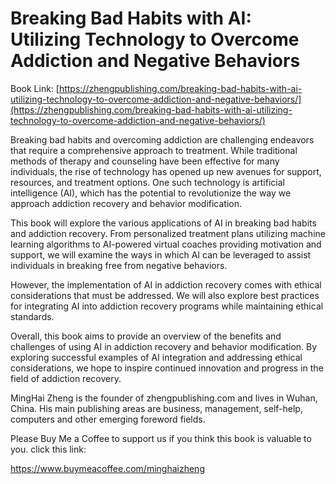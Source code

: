 # Breaking Bad Habits with AI: Utilizing Technology to Overcome Addiction and Negative Behaviors

Book Link: [https://zhengpublishing.com/breaking-bad-habits-with-ai-utilizing-technology-to-overcome-addiction-and-negative-behaviors/](https://zhengpublishing.com/breaking-bad-habits-with-ai-utilizing-technology-to-overcome-addiction-and-negative-behaviors/)

Breaking bad habits and overcoming addiction are challenging endeavors that require a comprehensive approach to treatment. While traditional methods of therapy and counseling have been effective for many individuals, the rise of technology has opened up new avenues for support, resources, and treatment options. One such technology is artificial intelligence (AI), which has the potential to revolutionize the way we approach addiction recovery and behavior modification.

This book will explore the various applications of AI in breaking bad habits and addiction recovery. From personalized treatment plans utilizing machine learning algorithms to AI-powered virtual coaches providing motivation and support, we will examine the ways in which AI can be leveraged to assist individuals in breaking free from negative behaviors.

However, the implementation of AI in addiction recovery comes with ethical considerations that must be addressed. We will also explore best practices for integrating AI into addiction recovery programs while maintaining ethical standards.

Overall, this book aims to provide an overview of the benefits and challenges of using AI in addiction recovery and behavior modification. By exploring successful examples of AI integration and addressing ethical considerations, we hope to inspire continued innovation and progress in the field of addiction recovery.

MingHai Zheng is the founder of zhengpublishing.com and lives in Wuhan, China. His main publishing areas are business, management, self-help, computers and other emerging foreword fields.

Please Buy Me a Coffee to support us if you think this book is valuable to you. click this link:

https://www.buymeacoffee.com/minghaizheng
